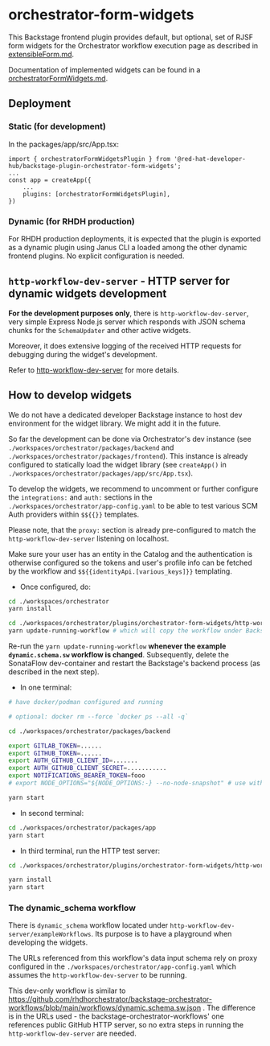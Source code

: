 # orchestrator-form-widgets

This Backstage frontend plugin provides default, but optional, set of RJSF form widgets for the Orchestrator workflow execution page as described in [extensibleForm.md](../../docs/extensibleForm.md).

Documentation of implemented widgets can be found in a [orchestratorFormWidgets.md](../../docs/orchestratorFormWidgets.md).

## Deployment

### Static (for development)

In the packages/app/src/App.tsx:

```
import { orchestratorFormWidgetsPlugin } from '@red-hat-developer-hub/backstage-plugin-orchestrator-form-widgets';
...
const app = createApp({
    ...
    plugins: [orchestratorFormWidgetsPlugin],
})
```

### Dynamic (for RHDH production)

For RHDH production deployments, it is expected that the plugin is exported as a dynamic plugin using Janus CLI a loaded among the other dynamic frontend plugins.
No explicit configuration is needed.

## `http-workflow-dev-server` - HTTP server for dynamic widgets development

**For the development purposes only**, there is `http-workflow-dev-server`, very simple Express Node.js server which responds with JSON schema chunks for the `SchemaUpdater` and other active widgets.

Moreover, it does extensive logging of the received HTTP requests for debugging during the widget's development.

Refer to [http-workflow-dev-server](./http-workflow-dev-server/README.md) for more details.

## How to develop widgets

We do not have a dedicated developer Backstage instance to host dev environment for the widget library. We might add it in the future.

So far the development can be done via Orchestrator's dev instance (see `./workspaces/orchestrator/packages/backend` and `./workspaces/orchestrator/packages/frontend`).
This instance is already configured to statically load the widget library (see `createApp()` in `./workspaces/orchestrator/packages/app/src/App.tsx`).

To develop the widgets, we recommend to uncomment or further configure the `integrations:` and `auth:` sections in the `./workspaces/orchestrator/app-config.yaml` to be able to test various SCM Auth providers within `$${{}}` templates.

Please note, that the `proxy:` section is already pre-configured to match the `http-workflow-dev-server` listening on localhost.

Make sure your user has an entity in the Catalog and the authentication is otherwise configured so the tokens and user's profile info can be fetched by the workflow and `$${{identityApi.[various_keys]}}` templating.

- Once configured, do:

```bash
cd ./workspaces/orchestrator
yarn install
```

```bash
cd ./workspaces/orchestrator/plugins/orchestrator-form-widgets/http-workflow-dev-server
yarn update-running-workflow # which will copy the workflow under Backstage backend cache
```

Re-run the `yarn update-running-workflow` **whenever the example `dynamic.schema.sw` workflow is changed**.
Subsequently, delete the SonataFlow dev-container and restart the Backstage's backend process (as described in the next step).

- In one terminal:

```bash
# have docker/podman configured and running

# optional: docker rm --force `docker ps --all -q`

cd ./workspaces/orchestrator/packages/backend

export GITLAB_TOKEN=......
export GITHUB_TOKEN=......
export AUTH_GITHUB_CLIENT_ID=.......
export AUTH_GITHUB_CLIENT_SECRET=...........
export NOTIFICATIONS_BEARER_TOKEN=fooo
# export NODE_OPTIONS="${NODE_OPTIONS:-} --no-node-snapshot" # use with Node 20+

yarn start
```

- In second terminal:

```bash
cd ./workspaces/orchestrator/packages/app
yarn start
```

- In third terminal, run the HTTP test server:

```bash
cd ./workspaces/orchestrator/plugins/orchestrator-form-widgets/http-workflow-dev-server

yarn install
yarn start
```

### The dynamic_schema workflow

There is `dynamic_schema` workflow located under `http-workflow-dev-server/exampleWorkflows`.
Its purpose is to have a playground when developing the widgets.

The URLs referenced from this workflow's data input schema rely on proxy configured in the `./workspaces/orchestrator/app-config.yaml` which assumes the `http-workflow-dev-server` to be running.

This dev-only workflow is similar to https://github.com/rhdhorchestrator/backstage-orchestrator-workflows/blob/main/workflows/dynamic.schema.sw.json .
The difference is in the URLs used - the backstage-orchestrator-workflows' one references public GitHub HTTP server, so no extra steps in running the `http-workflow-dev-server` are needed.
